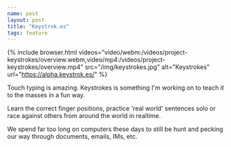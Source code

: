 ```yaml
---
name: post
layout: post
title: "Keystrok.es"
tags: feature
---
```


{% include browser.html videos="video/webm:/videos/project-keystrokes/overview.webm,video/mp4:/videos/project-keystrokes/overview.mp4" src="/img/keystrokes.jpg" alt="Keystrokes" url="https://alpha.keystrok.es/" %}

Touch typing is amazing. Keystrokes is something I'm working on to teach it to the masses in a fun way.

Learn the correct finger positions, practice 'real world' sentences solo or race against others from around the world in realtime.

We spend far too long on computers these days to still be hunt and pecking our way through documents, emails, IMs, etc.
